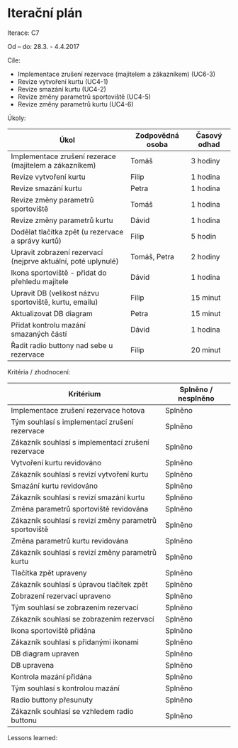 <h1>Iterační plán</h1>
Iterace:  C7

Od – do:
28.3. - 4.4.2017

Cíle:
- Implementace zrušení rezervace (majitelem a zákazníkem) (UC6-3)
- Revize vytvoření kurtu (UC4-1)
- Revize smazání kurtu (UC4-2)
- Revize změny parametrů sportoviště (UC4-5)
- Revize změny parametrů kurtu (UC4-6)

Úkoly:

|Úkol|	Zodpovědná osoba|	Časový odhad|
|---|---|---|
|Implementace zrušení rezerace (majitelem a zákazníkem)|Tomáš|3 hodiny|
|Revize vytvoření kurtu|Filip|1 hodina|
|Revize smazání kurtu|Petra|1 hodina|
|Revize změny parametrů sportoviště|Tomáš|1 hodina|
|Revize změny parametrů kurtu|Dávid|1 hodina|
|Dodělat tlačítka zpět (u rezervace a správy kurtů)|Filip|5 hodin|
|Upravit zobrazení rezervací (nejprve aktuální, poté uplynulé)|Tomáš, Petra|2 hodiny|
|Ikona sportoviště - přidat do přehledu majitele|Dávid|1 hodina|
|Upravit DB (velikost názvu sportoviště, kurtu, emailu)|Filip|15 minut|
|Aktualizovat DB diagram|Petra|15 minut|
|Přidat kontrolu mazání smazaných částí|Dávid|1 hodina|
|Řadit radio buttony nad sebe u rezervace|Filip|20 minut|


Kritéria / zhodnocení:

|Kritérium	|Splněno / nesplněno|
|---|---|
|Implementace zrušení rezervace hotova|Splněno|
|Tým souhlasí s implementací zrušení rezervace|Splněno|
|Zákazník souhlasí s implementací zrušení rezervace|Splněno|
|Vytvoření kurtu revidováno|Splněno|
|Zákazník souhlasí s revizí vytvoření kurtu|Splněno|
|Smazání kurtu revidováno|Splněno|
|Zákazník souhlasí s revizí smazání kurtu|Splněno|
|Změna parametrů sportoviště revidována|Splněno|
|Zákazník souhlasí s revizí změny parametrů sportoviště|Splněno|
|Změna parametrů kurtu revidována|Splněno|
|Zákazník souhlasí s revizí změny parametrů kurtu|Splněno|
|Tlačítka zpět upraveny|Splněno|
|Zákazník souhlasí s úpravou tlačítek zpět|Splněno|
|Zobrazení rezervací upraveno|Splněno|
|Tým souhlasí se zobrazením rezervací|Splněno|
|Zákazník souhlasí se zobrazením rezervací|Splněno|
|Ikona sportoviště přidána|Splněno|
|Zákazník souhlasí s přidanými ikonami|Splněno|
|DB diagram upraven|Splněno|
|DB upravena|Splněno|
|Kontrola mazání přidána|Splněno|
|Tým souhlasí s kontrolou mazání|Splněno|
|Radio buttony přesunuty|Splněno|
|Zákazník souhlasí se vzhledem radio buttonu|Splněno|


Lessons learned:

